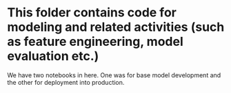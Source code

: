 # This folder contains code for modeling and related activities (such as feature engineering, model evaluation etc.)

We have two notebooks in here. One was for base model development and the other for deployment into production.
